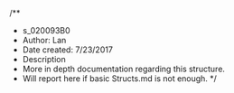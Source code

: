 /**
 * s_020093B0 <sChiefStruct>
 * Author: Lan
 * Date created: 7/23/2017
 * Description
 * More in depth documentation regarding this structure.
 * Will report here if basic Structs.md is not enough.
*/